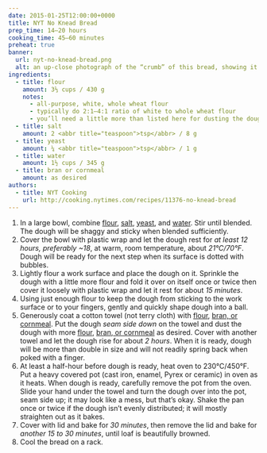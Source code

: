 ```yaml
---
date: 2015-01-25T12:00:00+0000
title: NYT No Knead Bread
prep_time: 14–20 hours
cooking_time: 45–60 minutes
preheat: true
banner:
  url: nyt-no-knead-bread.png
  alt: an up-close photograph of the “crumb” of this bread, showing it to be spongy and soft, while the crust is hard and darkened
ingredients:
  - title: flour
    amount: 3⅓ cups / 430 g
    notes:
      - all-purpose, white, whole wheat flour
      - typically do 2:1–4:1 ratio of white to whole wheat flour
      - you’ll need a little more than listed here for dusting the dough
  - title: salt
    amount: 2 <abbr title="teaspoon">tsp</abbr> / 8 g
  - title: yeast
    amount: ¼ <abbr title="teaspoon">tsp</abbr> / 1 g
  - title: water
    amount: 1½ cups / 345 g
  - title: bran or cornmeal
    amount: as desired
authors:
  - title: NYT Cooking
    url: http://cooking.nytimes.com/recipes/11376-no-knead-bread
---
```


1. In a large bowl, combine <a href="#ingredient-flour">flour</a>, <a href="#ingredient-salt">salt</a>, <a href="#ingredient-yeast">yeast</a>, and <a href="#ingredient-water">water</a>. Stir until blended. The dough will be shaggy and sticky when blended sufficiently.
2. Cover the bowl with plastic wrap and let the dough rest for *at least 12 hours, preferably ~18*, at warm, room temperature, about *21°C/70°F*. Dough will be ready for the next step when its surface is dotted with bubbles.
3. Lightly flour a work surface and place the dough on it. Sprinkle the dough with a little more flour and fold it over on itself once or twice then cover it loosely with plastic wrap and let it rest for about *15 minutes*.
4. Using just enough flour to keep the dough from sticking to the work surface or to your fingers, gently and quickly shape dough into a ball.
5. Generously coat a cotton towel (not terry cloth) with <a href="#ingredient-flour">flour</a>, <a href="#ingredient-bran-or-cornmeal">bran, or cornmeal</a>. Put the dough *seam side down* on the towel and dust the dough with more <a href="#ingredient-flour">flour</a>, <a href="#ingredient-bran-or-cornmeal">bran, or cornmeal</a> as desired. Cover with another towel and let the dough rise for about *2 hours*. When it is ready, dough will be more than double in size and will not readily spring back when poked with a finger.
6. <span id="preheat-step">At least a half-hour before dough is ready, heat oven to 230°C/450°F.</span> Put a heavy covered pot (cast iron, enamel, Pyrex or ceramic) in oven as it heats. When dough is ready, carefully remove the pot from the oven. Slide your hand under the towel and turn the dough over into the pot, seam side up; it may look like a mess, but that’s okay. Shake the pan once or twice if the dough isn’t evenly distributed; it will mostly straighten out as it bakes.
7. Cover with lid and bake for *30 minutes*, then remove the lid and bake for *another 15 to 30 minutes*, until loaf is beautifully browned.
8. Cool the bread on a rack.
